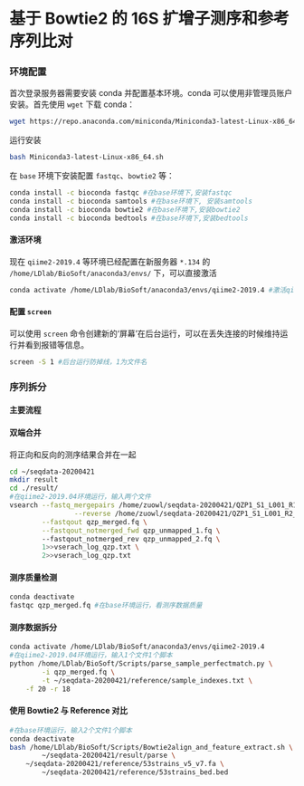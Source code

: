 # 基于 Bowtie2 的 16S 扩增子测序和参考序列比对

### 环境配置


首次登录服务器需要安装 conda 并配置基本环境。conda 可以使用非管理员账户安装。首先使用 `wget` 下载 conda：
```bash
wget https://repo.anaconda.com/miniconda/Miniconda3-latest-Linux-x86_64.sh
```
运行安装
```bash
bash Miniconda3-latest-Linux-x86_64.sh
```
在 `base` 环境下安装配置 `fastqc`、`bowtie2` 等：
```bash
conda install -c bioconda fastqc #在base环境下,安装fastqc
conda install -c bioconda samtools #在base环境下, 安装samtools  
conda install -c bioconda bowtie2 #在base环境下,安装bowtie2
conda install -c bioconda bedtools #在base环境下,安装bedtools
```


#### 激活环境
现在 `qiime2-2019.4` 等环境已经配置在新服务器 `*.134` 的 `/home/LDlab/BioSoft/anaconda3/envs/` 下，可以直接激活
```bash
conda activate /home/LDlab/BioSoft/anaconda3/envs/qiime2-2019.4 #激活qiime2-2019.4
```


#### 配置 `screen` 
可以使用 `screen` 命令创建新的‘屏幕’在后台运行，可以在丢失连接的时候维持运行并看到报错等信息。
```bash
screen -S 1 #后台运行防掉线，1为文件名
```


### 序列拆分
#### 主要流程


#### 双端合并
将正向和反向的测序结果合并在一起
```bash
cd ~/seqdata-20200421
mkdir result
cd ./result/
#在qiime2-2019.04环境运行，输入两个文件
vsearch --fastq_mergepairs /home/zuowl/seqdata-20200421/QZP1_S1_L001_R1_001.fastq.gz \
				--reverse /home/zuowl/seqdata-20200421/QZP1_S1_L001_R2_001.fastq.gz \
        --fastqout qzp_merged.fq \
        --fastqout_notmerged_fwd qzp_unmapped_1.fq \ 
        --fastqout_notmerged_rev qzp_unmapped_2.fq \
        1>>vserach_log_qzp.txt \
        2>>vserach_log_qzp.txt
```


#### 测序质量检测
```bash
conda deactivate
fastqc qzp_merged.fq #在base环境运行，看测序数据质量
```


#### 测序数据拆分
```bash
conda activate /home/LDlab/BioSoft/anaconda3/envs/qiime2-2019.4
#在qiime2-2019.04环境运行，输入1个文件1个脚本
python /home/LDlab/BioSoft/Scripts/parse_sample_perfectmatch.py \
		-i qzp_merged.fq \
		-t ~/seqdata-20200421/reference/sample_indexes.txt \
    -f 20 -r 18 
```


#### 使用 Bowtie2 与 Reference 对比
```bash
#在base环境运行，输入2个文件1个脚本
conda deactivate
bash /home/LDlab/BioSoft/Scripts/Bowtie2align_and_feature_extract.sh \
		~/seqdata-20200421/result/parse \
    ~/seqdata-20200421/reference/53strains_v5_v7.fa \
		~/seqdata-20200421/reference/53strains_bed.bed 
```


